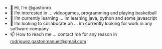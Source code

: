 - 👋 Hi, I’m @gastonro 
- 👀 I’m interested in ... videogames, programming and playing basketball
- 🌱 I’m currently learning ... Im learning java, python and some javascript
- 💞️ I’m looking to collaborate on ... im currently looking for work in any software company
- 📫 How to reach me ... contact me for any reason in rodriguez.gastonmanuel@gmail.com

<!---
gastonro/gastonro is a ✨ special ✨ repository because its `README.md` (this file) appears on your GitHub profile.
You can click the Preview link to take a look at your changes.
--->
